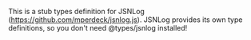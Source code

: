 This is a stub types definition for JSNLog (https://github.com/mperdeck/jsnlog.js).
JSNLog provides its own type definitions, so you don't need @types/jsnlog installed!